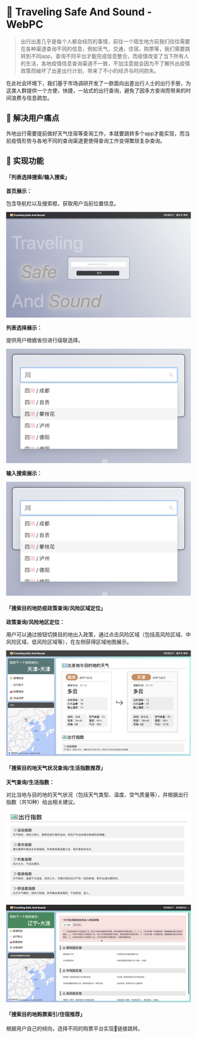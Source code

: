# 🧳 Traveling Safe And Sound - WebPC

> 出行出差几乎是每个人都会经历的事情，前往一个陌生地方前我们往往需要在各种渠道查询不同的信息，例如天气，交通，住宿，购票等，我们需要跳转到不同app，查询不同平台才能完成信息整合，而疫情改变了当下所有人的生活，各地疫情信息查询渠道不一致，不加注意就会因为不了解外出疫情政策而破坏了出差出行计划，带来了不小的经济与时间损失。

在此社会环境下，我们基于市场调研开发了一款面向出差出行人士的出行手册，为这类人群提供一个方便，快捷，一站式的出行查询，避免了因多方查询而带来的时间浪费与信息疏忽。

## 🎯 解决用户痛点

外地出行需要提前做好天气住宿等查询工作，本就要跳转多个app才能实现，而当前疫情形势与各地不同的查询渠道更使得查询工作变得繁琐复杂查询。

## 🧩 实现功能

#### 「列表选择搜索/输入搜索」

**首页展示：**

包含导航栏以及搜索框，获取用户当前位置信息。

![h](./md_pic/h.png)

**列表选择展示：**

提供用户根据省份进行级联选择。

![模糊搜索](./md_pic/search.png)

**输入搜索展示：**

![search](./md_pic/search.png)

#### 「搜索目的地防疫政策查询/风险区域定位」

**政策查询/风险地区定位：**

用户可以通过按钮切换目的地出入政策，通过点击风险区域（包括高风险区域、中风险区域、低风险区域等），在左侧获得区域地图展示。

![查询](./md_pic/find1.png)

#### 「搜索目的地天气状况查询/生活指数推荐」

**天气查询/生活指数：**

对比当地与目的地的天气状况（包括天气类型、温度、空气质量等），并根据出行指数（共10种）给出相关建议。

![天气](./md_pic/44.png)

![出行](./md_pic/55.png)

#### 「搜索目的地购票索引/住宿推荐」

根据用户自己的倾向，选择不同的购票平台实现🔗链接跳转。